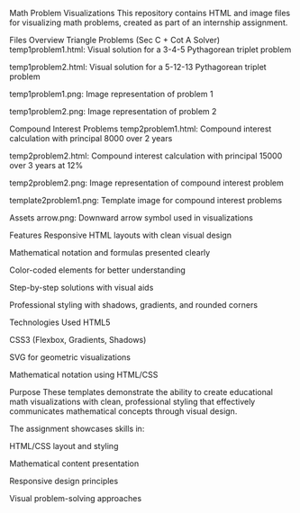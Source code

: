 Math Problem Visualizations
This repository contains HTML and image files for visualizing math problems, created as part of an internship assignment.

Files Overview
Triangle Problems (Sec C + Cot A Solver)
temp1problem1.html: Visual solution for a 3-4-5 Pythagorean triplet problem

temp1problem2.html: Visual solution for a 5-12-13 Pythagorean triplet problem

temp1problem1.png: Image representation of problem 1

temp1problem2.png: Image representation of problem 2

Compound Interest Problems
temp2problem1.html: Compound interest calculation with principal 8000 over 2 years

temp2problem2.html: Compound interest calculation with principal 15000 over 3 years at 12%

temp2problem2.png: Image representation of compound interest problem

template2problem1.png: Template image for compound interest problems

Assets
arrow.png: Downward arrow symbol used in visualizations

Features
Responsive HTML layouts with clean visual design

Mathematical notation and formulas presented clearly

Color-coded elements for better understanding

Step-by-step solutions with visual aids

Professional styling with shadows, gradients, and rounded corners

Technologies Used
HTML5

CSS3 (Flexbox, Gradients, Shadows)

SVG for geometric visualizations

Mathematical notation using HTML/CSS

Purpose
These templates demonstrate the ability to create educational math visualizations with clean, professional styling that effectively communicates mathematical concepts through visual design.

The assignment showcases skills in:

HTML/CSS layout and styling

Mathematical content presentation

Responsive design principles

Visual problem-solving approaches

